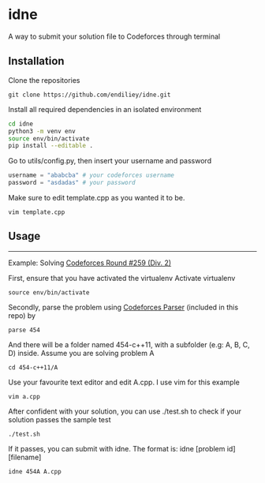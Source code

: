 # idne
A way to submit your solution file to Codeforces through terminal



## Installation

Clone the repositories
```
git clone https://github.com/endiliey/idne.git
```

Install all required dependencies in an isolated environment

```bash
cd idne
python3 -m venv env
source env/bin/activate
pip install --editable .
```

Go to utils/config.py, then insert your username and password
```python
username = "ababcba" # your codeforces username
password = "asdadas" # your password
```

Make sure to edit template.cpp as you wanted it to be.
```
vim template.cpp
```


## Usage
----------



Example: Solving [Codeforces Round #259 (Div. 2)](http://codeforces.com/contest/454)

First, ensure that you have activated the virtualenv
Activate virtualenv
```
source env/bin/activate
```

Secondly, parse the problem using [Codeforces Parser](https://github.com/johnathan79717/codeforces-parser) (included in this repo) by

```
parse 454
```

And there will be a folder named 454-c++11, with a subfolder (e.g: A, B, C, D) inside. Assume you are solving problem A
```
cd 454-c++11/A
```

Use your favourite text editor and edit A.cpp. I use vim for this example
```
vim a.cpp
```

After confident with your solution, you can use ./test.sh to check if your solution passes the sample test
```
./test.sh
```

If it passes, you can submit with idne. The format is: idne [problem id] [filename]
```
idne 454A A.cpp
```
